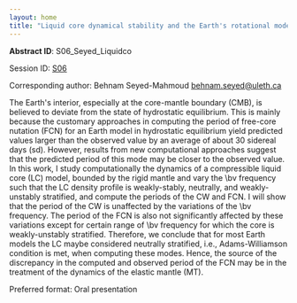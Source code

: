 ```yaml
---
layout: home
title: "Liquid core dynamical stability and the Earth's rotational modes"
---
```



**Abstract ID**: S06_Seyed_Liquidco

Session ID: [S06](.)

Corresponding author: Behnam Seyed-Mahmoud <a href="mailto:behnam.seyed@uleth.ca">behnam.seyed@uleth.ca</a>

The Earth's interior, especially at the core-mantle boundary (CMB), is believed to deviate from the state of hydrostatic equilibrium. This is mainly because the customary approaches in computing the period of free-core nutation (FCN) for an Earth model in hydrostatic equilibrium yield predicted values larger than the observed value by an average of about 30 sidereal days (sd). However, results from new computational approaches suggest that the predicted period of this mode may be closer to the observed value. In this work, I study computationally the dynamics of a compressible liquid core (LC) model, bounded by the rigid mantle and vary the \bv frequency such that the LC density profile is weakly-stably, neutrally, and weakly-unstably stratified, and compute the periods of the CW and FCN. I will show that the period of the CW is unaffected by the variations of the \bv frequency. The period of the FCN is also not significantly affected by these variations except for certain range of \bv frequency for which the core is weakly-unstably stratified. Therefore, we conclude that for most Earth models the LC maybe considered neutrally stratified, i.e., Adams-Williamson condition is met, when computing these modes. Hence, the source of the discrepancy in the computed and observed period of the FCN may be in the treatment of the dynamics of the elastic mantle (MT).

Preferred format: Oral presentation
